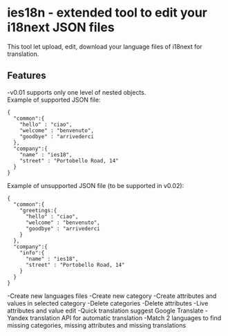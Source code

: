 # ies18n - extended tool to edit your i18next JSON files
This tool let upload, edit, download your language files of i18next for translation.

## Features  
-v0.01 supports only one level of nested objects.   
  Example of supported JSON file:  
  ```
  {
    "common":{
      "hello" : "ciao",
      "welcome" : "benvenuto",
      "goodbye" : "arrivederci
    },
    "company":{
      "name" : "ies18",
      "street" : "Portobello Road, 14"
    }
  }
  ```  
  Example of unsupported JSON file (to be supported in v0.02):  
  ```
  {
    "common":{ 
      "greetings:{
        "hello" : "ciao",
        "welcome" : "benvenuto",
        "goodbye" : "arrivederci
      }
    },
    "company":{
      "info":{
        "name" : "ies18",
        "street" : "Portobello Road, 14"
      }
    }
  }
  ```
-Create new languages files
-Create new category
-Create attributes and values in selected category
-Delete categories
-Delete attributes
-Live attributes and value edit
-Quick translation suggest Google Translate
-Yandex translation API for automatic translation
-Match 2 languages to find missing categories, missing attributes and missing translations

